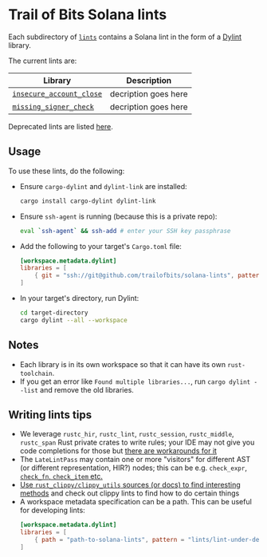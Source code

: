 # Trail of Bits Solana lints

Each subdirectory of [`lints`](lints) contains a Solana lint in the form of a [Dylint](https://github.com/trailofbits/dylint) library.

The current lints are:

| Library                                                  | Description          |
| -------------------------------------------------------- | -------------------- |
| [`insecure_account_close`](lints/insecure_account_close) | decription goes here |
| [`missing_signer_check`](lints/missing_signer_check)     | decription goes here |

Deprecated lints are listed [here](./DEPRECATED.md).

## Usage

To use these lints, do the following:

- Ensure `cargo-dylint` and `dylint-link` are installed:
  ```sh
  cargo install cargo-dylint dylint-link
  ```
- Ensure `ssh-agent` is running (because this is a private repo):
  ```sh
  eval `ssh-agent` && ssh-add # enter your SSH key passphrase
  ```
- Add the following to your target's `Cargo.toml` file:
  ```toml
  [workspace.metadata.dylint]
  libraries = [
      { git = "ssh://git@github.com/trailofbits/solana-lints", pattern = "lints/*" }
  ]
  ```
- In your target's directory, run Dylint:
  ```sh
  cd target-directory
  cargo dylint --all --workspace
  ```

## Notes

- Each library is in its own workspace so that it can have its own `rust-toolchain`.
- If you get an error like `Found multiple libraries...`, run `cargo dylint --list` and remove the old libraries.

## Writing lints tips

- We leverage `rustc_hir`, `rustc_lint`, `rustc_session`, `rustc_middle`, `rustc_span` Rust private crates to write rules; your IDE may not give you code completions for those but [there are workarounds for it](https://github.com/intellij-rust/intellij-rust/issues/946)
- The `LateLintPass` may contain one or more "visitors" for different AST (or different representation, HIR?) nodes; this can be e.g. `check_expr`, [`check_fn`, `check_item` etc.](https://github.com/rust-lang/rust-clippy/blob/487c2e8d4e543a025597f5727d99d77a72cfc7b6/clippy_lints/src/functions/mod.rs#L237-L266)
- [Use `rust_clippy/clippy_utils` sources (or docs) to find interesting methods](https://github.com/rust-lang/rust-clippy/blob/master/clippy_utils/src/lib.rs) and check out clippy lints to find how to do certain things
- A workspace metadata specification can be a path. This can be useful for developing lints:
  ```toml
  [workspace.metadata.dylint]
  libraries = [
      { path = "path-to-solana-lints", pattern = "lints/lint-under-development" }
  ]
  ```
